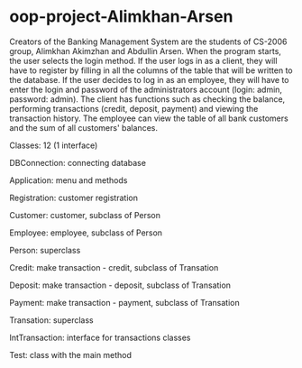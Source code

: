 # oop-project-Alimkhan-Arsen
Creators of the Banking Management System are the students of CS-2006 group, Alimkhan Akimzhan and Abdullin Arsen.
When the program starts, the user selects the login method. If the user logs in as a client, they will have to register by filling in all the columns of the table that will be written to the database. If the user decides to log in as an employee, they will have to enter the login and password of the administrators account (login: admin, password: admin). The client has functions such as checking the balance, performing transactions (credit, deposit, payment) and viewing the transaction history. The employee can view the table of all bank customers and the sum of all customers' balances.

Classes: 12 (1 interface)

DBConnection: connecting database

Application: menu and methods

Registration: customer registration

Customer: customer, subclass of Person

Employee: employee, subclass of Person

Person: superclass

Credit: make transaction - credit, subclass of Transation

Deposit: make transaction - deposit, subclass of Transation

Payment: make transaction - payment, subclass of Transation

Transation: superclass

IntTransaction: interface for transactions classes

Test: class with the main method
